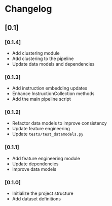 # Changelog

## [0.1]

### [0.1.4]
- Add clustering module
- Add clustering to the pipeline
- Update data models and dependencies

### [0.1.3]
- Add instruction embedding updates
- Enhance InstructionCollection methods
- Add the main pipeline script

### [0.1.2]
- Refactor data models to improve consistency
- Update feature engineering
- Update `tests/test_datamodels.py`

### [0.1.1]
- Add feature engineering module
- Update dependencies
- Improve data models

### [0.1.0]
- Initialize the project structure
- Add dataset definitions
